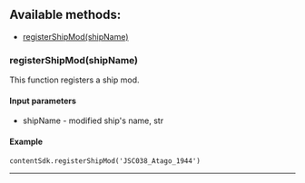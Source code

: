 

## Available methods:

- [registerShipMod(shipName)](#registerShipModshipName)


### registerShipMod(shipName)
This function registers a ship mod.

#### Input parameters
- shipName - modified ship's name, str

#### Example
    contentSdk.registerShipMod('JSC038_Atago_1944')

---
